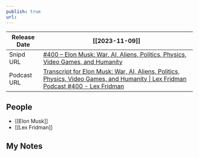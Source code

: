 ```yaml
---
publish: true
url:
---
```


| Release Date | [[2023-11-09]]                                                                                                                                                                      |
| ------------ | ----------------------------------------------------------------------------------------------------------------------------------------------------------------------------------- |
| Snipd URL    | [#400 – Elon Musk: War, AI, Aliens, Politics, Physics, Video Games, and Humanity](https://share.snipd.com/episode/11d6955d-1378-4f63-966d-a2567b9ecc60)                             |
| Podcast URL  | [Transcript for Elon Musk: War, AI, Aliens, Politics, Physics, Video Games, and Humanity \| Lex Fridman Podcast #400 - Lex Fridman](https://lexfridman.com/elon-musk-4-transcript/) |
## People
- [[Elon Musk]]
- [[Lex Fridman]]

## My Notes

